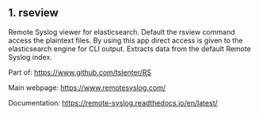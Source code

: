 ## 1. rseview
Remote Syslog viewer for elasticsearch. Default the rsview command access the plaintext files. By using this app direct access is given to the elasticsearch engine for CLI output. Extracts data from the default Remote Syslog index.

Part of: https://www.github.com/tslenter/RS

Main webpage: https://www.remotesyslog.com/

Documentation: https://remote-syslog.readthedocs.io/en/latest/
